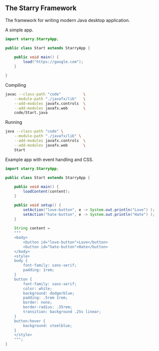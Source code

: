 ## The Starry Framework

The framework for writing modern Java desktop application.


A simple app.

```java
import starry.StarryApp;

public class Start extends StarryApp {
	
	public void main() {
		load("https://google.com");
	}

}
```

Compiling

```bash
javac --class-path "code"          \
	--module-path "./javafx/lib"   \
	--add-modules javafx.controls  \
	--add-modules javafx.web       \
	code/Start.java
```

Running

```bash
java --class-path "code" \
	--module-path "./javafx/lib" \
	--add-modules javafx.controls  \
	--add-modules javafx.web       \
	Start
```

Example app with event handling and CSS.

```java
import starry.StarryApp;

public class Start extends StarryApp {
	
	public void main() {
		loadContent(content);
	}

	public void setup() {
		setAction("love-button", e -> System.out.println("Love") );
		setAction("hate-button", e -> System.out.println("Hate") );
	}
	
	String content = 
	"""
	<body>
		<button id="love-button">Love</button>
		<button id="hate-button">Hate</button>
	</body>
	<style>
	body {
		font-family: sans-serif;
	 	padding: 1rem;
	}
 	button {
		font-family: sans-serif;
		color: white;
		background: dodgerblue;
	 	padding: .5rem 1rem;
		border: none;
		border-radius: .35rem;
		transition: background .25s linear;
	}
	button:hover {
	 	background: steelblue;
	}
	</style>
	""";
}
```

